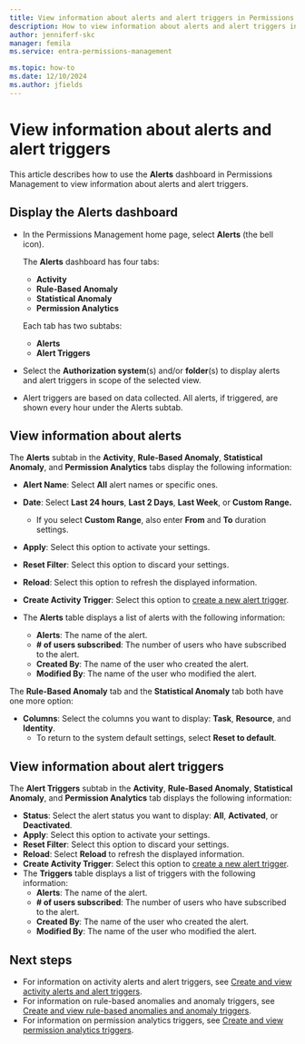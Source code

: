 ```yaml
---
title: View information about alerts and alert triggers in Permissions Management
description: How to view information about alerts and alert triggers in the Alerts dashboard in Permissions Management.
author: jenniferf-skc
manager: femila
ms.service: entra-permissions-management

ms.topic: how-to
ms.date: 12/10/2024
ms.author: jfields
---
```


# View information about alerts and alert triggers

This article describes how to use the **Alerts** dashboard in Permissions Management to view information about alerts and alert triggers.

## Display the Alerts dashboard

- In the Permissions Management home page, select **Alerts** (the bell icon).

    The **Alerts** dashboard has four tabs:

    - **Activity**
    - **Rule-Based Anomaly**
    - **Statistical Anomaly**
    - **Permission Analytics**

    Each tab has two subtabs:

    - **Alerts**
    - **Alert Triggers**
      
- Select the **Authorization system**(s) and/or **folder**(s) to display alerts and alert triggers in scope of the selected view. 
- Alert triggers are based on data collected. All alerts, if triggered, are shown every hour under the Alerts subtab.

## View information about alerts

The **Alerts** subtab in the **Activity**, **Rule-Based Anomaly**, **Statistical Anomaly**, and **Permission Analytics** tabs display the following information:

- **Alert Name**: Select **All** alert names or specific ones.
- **Date**: Select **Last 24 hours**, **Last 2 Days**, **Last Week**, or **Custom Range.**

    - If you select **Custom Range**, also enter **From** and **To** duration settings.
- **Apply**: Select this option to activate your settings.
- **Reset Filter**: Select this option to discard your settings.
- **Reload**: Select this option to refresh the displayed information.
- **Create Activity Trigger**: Select this option to [create a new alert trigger](how-to-create-alert-trigger.md).
- The **Alerts** table displays a list of alerts with the following information:
    - **Alerts**: The name of the alert.
    - **# of users subscribed**: The number of users who have subscribed to the alert.
    - **Created By**: The name of the user who created the alert.
    - **Modified By**: The name of the user who modified the alert.

The **Rule-Based Anomaly** tab and the **Statistical Anomaly** tab both have one more option:

- **Columns**: Select the columns you want to display: **Task**, **Resource**, and **Identity**.
    - To return to the system default settings, select **Reset to default**.



## View information about alert triggers

The **Alert Triggers** subtab in the **Activity**, **Rule-Based Anomaly**, **Statistical Anomaly**, and **Permission Analytics** tab displays the following information:

- **Status**: Select the alert status you want to display: **All**, **Activated**, or **Deactivated**.
- **Apply**: Select this option to activate your settings.
- **Reset Filter**: Select this option to discard your settings.
- **Reload**: Select **Reload** to refresh the displayed information.
- **Create Activity Trigger**: Select this option to [create a new alert trigger](how-to-create-alert-trigger.md).
- The **Triggers** table displays a list of triggers with the following information:
    - **Alerts**: The name of the alert.
    - **# of users subscribed**: The number of users who have subscribed to the alert.
    - **Created By**: The name of the user who created the alert.
    - **Modified By**: The name of the user who modified the alert.


## Next steps

- For information on activity alerts and alert triggers, see [Create and view activity alerts and alert triggers](how-to-create-alert-trigger.md).
- For information on rule-based anomalies and anomaly triggers, see [Create and view rule-based anomalies and anomaly triggers](product-rule-based-anomalies.md).
- For information on permission analytics triggers, see [Create and view permission analytics triggers](product-permission-analytics.md).
